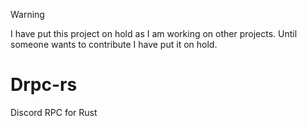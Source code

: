 > [!WARNING]
> I have put this project on hold as I am working on other projects. Until someone wants to contribute I have put it on hold.

# Drpc-rs
Discord RPC for Rust
